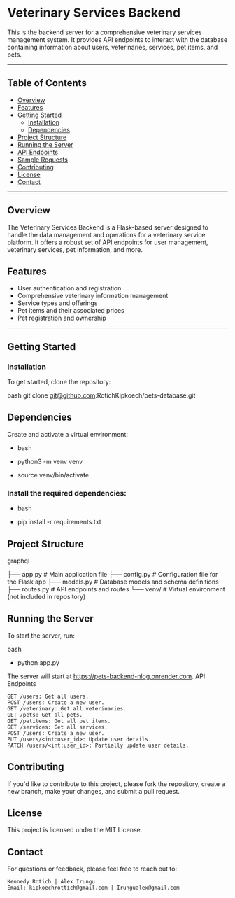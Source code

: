 # Veterinary Services Backend

This is the backend server for a comprehensive veterinary services management system. It provides API endpoints to interact with the database containing information about users, veterinaries, services, pet items, and pets.

---

## Table of Contents

- [Overview](#overview)
- [Features](#features)
- [Getting Started](#getting-started)
  - [Installation](#installation)
  - [Dependencies](#dependencies)
- [Project Structure](#project-structure)
- [Running the Server](#running-the-server)
- [API Endpoints](#api-endpoints)
- [Sample Requests](#sample-requests)
- [Contributing](#contributing)
- [License](#license)
- [Contact](#contact)

---

## Overview

The Veterinary Services Backend is a Flask-based server designed to handle the data management and operations for a veterinary service platform. It offers a robust set of API endpoints for user management, veterinary services, pet information, and more.

## Features

- User authentication and registration
- Comprehensive veterinary information management
- Service types and offerings
- Pet items and their associated prices
- Pet registration and ownership

---

## Getting Started

### Installation

To get started, clone the repository:

 bash
git clone git@github.com:RotichKipkoech/pets-database.git

## Dependencies

Create and activate a virtual environment:

 * bash

 * python3 -m venv venv
 * source venv/bin/activate

### Install the required dependencies:

* bash

 * pip install -r requirements.txt

## Project Structure

graphql

├── app.py                 # Main application file
├── config.py              # Configuration file for the Flask app
├── models.py              # Database models and schema definitions
├── routes.py              # API endpoints and routes
└── venv/                  # Virtual environment (not included in repository)

## Running the Server

To start the server, run:

bash

* python app.py

The server will start at https://pets-backend-nlog.onrender.com.
API Endpoints

    GET /users: Get all users.
    POST /users: Create a new user.
    GET /veterinary: Get all veterinaries.
    GET /pets: Get all pets.
    GET /petitems: Get all pet items.
    GET /services: Get all services.
    POST /users: Create a new user.
    PUT /users/<int:user_id>: Update user details.
    PATCH /users/<int:user_id>: Partially update user details.


## Contributing

If you'd like to contribute to this project, please fork the repository, create a new branch, make your changes, and submit a pull request.

## License

This project is licensed under the MIT License.

## Contact

For questions or feedback, please feel free to reach out to:

    Kennedy Rotich | Alex Irungu
    Email: kipkoechrottich@gmail.com | Irungualex@gmail.com
